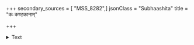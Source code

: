 +++
secondary_sources = [ "MSS_8282",]
jsonClass = "Subhaashita"
title = "कः कण्टकानाम्"

+++

<details><summary>Text</summary>

कः कण्टकानां प्रकरोति तैक्ष्ण्यं विचित्रभावं मृगपक्षिणां च।  
माधुर्यमिक्षौ कटुतां च निम्बे स्वभावतः सर्वमिदं हि सिद्धम्॥
</details>
